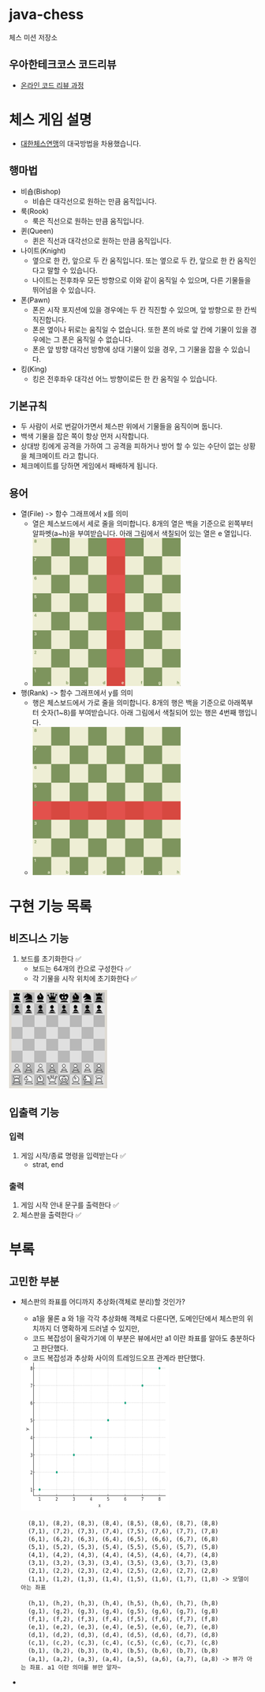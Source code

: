 # java-chess

체스 미션 저장소

## 우아한테크코스 코드리뷰

- [온라인 코드 리뷰 과정](https://github.com/woowacourse/woowacourse-docs/blob/master/maincourse/README.md)

# 체스 게임 설명

- [대한체스연맹](http://www.kchess.or.kr/%EB%8C%80%EA%B5%AD%EB%B0%A9%EB%B2%95/)의 대국방법을 차용했습니다.

## 행마법

- 비숍(Bishop)
    - 비숍은 대각선으로 원하는 만큼 움직입니다.
- 룩(Rook)
    - 룩은 직선으로 원하는 만큼 움직입니다.
- 퀸(Queen)
    - 퀸은 직선과 대각선으로 원하는 만큼 움직입니다.
- 나이트(Knight)
    - 옆으로 한 칸, 앞으로 두 칸 움직입니다. 또는 옆으로 두 칸, 앞으로 한 칸 움직인다고 말할 수 있습니다.
    - 나이트는 전후좌우 모든 방향으로 이와 같이 움직일 수 있으며, 다른 기물들을 뛰어넘을 수 있습니다.
- 폰(Pawn)
    - 폰은 시작 포지션에 있을 경우에는 두 칸 직진할 수 있으며, 앞 방향으로 한 칸씩 직진합니다.
    - 폰은 옆이나 뒤로는 움직일 수 없습니다. 또한 폰의 바로 앞 칸에 기물이 있을 경우에는 그 폰은 움직일 수 없습니다.
    - 폰은 앞 방향 대각선 방향에 상대 기물이 있을 경우, 그 기물을 잡을 수 있습니다.
- 킹(King)
    - 킹은 전후좌우 대각선 어느 방향이로든 한 칸 움직일 수 있습니다.

## 기본규칙

- 두 사람이 서로 번갈아가면서 체스판 위에서 기물들을 움직이며 둡니다.
- 백색 기물을 잡은 쪽이 항상 먼저 시작합니다.
- 상대방 킹에게 공격을 가하여 그 공격을 피하거나 방어 할 수 있는 수단이 없는 상황을 체크메이트 라고 합니다.
- 체크메이트를 당하면 게임에서 패배하게 됩니다.

## 용어

- 열(File) -> 함수 그래프에서 x를 의미
    - 열은 체스보드에서 세로 줄을 의미합니다. 8개의 열은 백을 기준으로 왼쪽부터 알파벳(a~h)을 부여받습니다. 아래 그림에서 색칠되어 있는 열은 e 열입니다.
    - <img src="./image/file.png" height="300" width="300">
- 행(Rank) -> 함수 그래프에서 y를 의미
    - 행은 체스보드에서 가로 줄을 의미합니다. 8개의 행은 백을 기준으로 아래쪽부터 숫자(1~8)를 부여받습니다. 아래 그림에서 색칠되어 있는 행은 4번째 행입니다.
    - <img src="./image/rank.png" height="300" width="300">

# 구현 기능 목록

## 비즈니스 기능

1. 보드를 초기화한다 ✅
    - 보드는 64개의 칸으로 구성한다 ✅
    - 각 기물을 시작 위치에 초기화한다 ✅

![initialBoard](./image/initialBoard.png)

## 입출력 기능

### 입력

1. 게임 시작/종료 명령을 입력받는다 ✅
    - strat, end

### 출력

1. 게임 시작 안내 문구를 출력한다 ✅
2. 체스판을 출력한다 ✅

# 부록

## 고민한 부분

- 체스판의 좌표를 어디까지 추상화(객체로 분리)할 것인가?
    - a1을 물론 a 와 1을 각각 추상화해 객체로 다룬다면, 도메인단에서 체스판의 위치까지 더 명확하게 드러낼 수 있지만,
    - 코드 복잡성이 올락가기에 이 부분은 뷰에서만 a1 이란 좌표를 알아도 충분하다고 판단했다.
    - 코드 복잡성과 추상화 사이의 트레잉드오프 관계라 판단했다.

  <img src="./image/position.png" height="300" width="300">

  ```
    (8,1), (8,2), (8,3), (8,4), (8,5), (8,6), (8,7), (8,8)
    (7,1), (7,2), (7,3), (7,4), (7,5), (7,6), (7,7), (7,8)
    (6,1), (6,2), (6,3), (6,4), (6,5), (6,6), (6,7), (6,8)
    (5,1), (5,2), (5,3), (5,4), (5,5), (5,6), (5,7), (5,8)
    (4,1), (4,2), (4,3), (4,4), (4,5), (4,6), (4,7), (4,8)
    (3,1), (3,2), (3,3), (3,4), (3,5), (3,6), (3,7), (3,8)
    (2,1), (2,2), (2,3), (2,4), (2,5), (2,6), (2,7), (2,8)
    (1,1), (1,2), (1,3), (1,4), (1,5), (1,6), (1,7), (1,8) -> 모델이 아는 좌표
    
    (h,1), (h,2), (h,3), (h,4), (h,5), (h,6), (h,7), (h,8)
    (g,1), (g,2), (g,3), (g,4), (g,5), (g,6), (g,7), (g,8)
    (f,1), (f,2), (f,3), (f,4), (f,5), (f,6), (f,7), (f,8)
    (e,1), (e,2), (e,3), (e,4), (e,5), (e,6), (e,7), (e,8)
    (d,1), (d,2), (d,3), (d,4), (d,5), (d,6), (d,7), (d,8)
    (c,1), (c,2), (c,3), (c,4), (c,5), (c,6), (c,7), (c,8)
    (b,1), (b,2), (b,3), (b,4), (b,5), (b,6), (b,7), (b,8)
    (a,1), (a,2), (a,3), (a,4), (a,5), (a,6), (a,7), (a,8) -> 뷰가 아는 좌표. a1 이란 의미를 뷰만 알자~
  ```

- 
